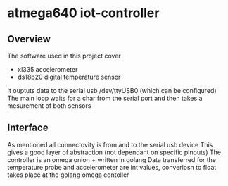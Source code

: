 # atmega640 iot-controller

## Overview 

The software used in this project cover
- xl335 accelerometer
- ds18b20 digital temperature sensor

It ouptuts data to the serial usb /dev/ttyUSB0 (which can be configured)
The main loop waits for a char from the serial port and then takes a mesurement of both sensors

## Interface
As mentioned all connectovity is from and to the serial usb device
This gives a good layer of abstraction (not dependant on specific pinouts)
The controller is an omega onion + written in golang
Data transferred for the temperature probe and accelerometer are int values, converiosn to float takes place at the golang omega contoller


